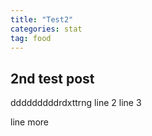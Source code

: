 ```yaml
---
title: "Test2"
categories: stat
tag: food
---
```


## 2nd test post
dddddddddrdxttrng
line 2
line 3
<!--more-->
line more